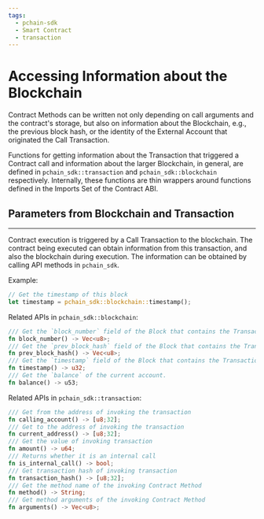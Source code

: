 ```yaml
---
tags:
  - pchain-sdk
  - Smart Contract
  - transaction
---
```



# Accessing Information about the Blockchain

Contract Methods can be written not only depending on call arguments and the contract's storage, but also on information about the Blockchain, e.g., the previous block hash, or the identity of the External Account that originated the Call Transaction. 

Functions for getting information about the Transaction that triggered a Contract call and information about the larger Blockchain, in general, are defined in `pchain_sdk::transaction` and `pchain_sdk::blockchain` respectively. Internally, these functions are thin wrappers around functions defined in the Imports Set of the Contract ABI.


## Parameters from Blockchain and Transaction
---

Contract execution is triggered by a Call Transaction to the blockchain. The contract being executed can obtain information from this transaction, and also the blockchain during execution. The information can be obtained by calling API methods in `pchain_sdk`.

Example:
```rust
// Get the timestamp of this block
let timestamp = pchain_sdk::blockchain::timestamp();
```

Related APIs in `pchain_sdk::blockchain`:

```rust
/// Get the `block_number` field of the Block that contains the Transaction which triggered this Contract call. 
fn block_number() -> Vec<u8>;
/// Get the `prev_block_hash` field of the Block that contains the Transaction which triggered this Contract call.
fn prev_block_hash() -> Vec<u8>;
/// Get the `timestamp` field of the Block that contains the Transaction which triggered this Contract call.
fn timestamp() -> u32;
/// Get the `balance` of the current account.
fn balance() -> u53;
```

Related APIs in `pchain_sdk::transaction`:

```rust
/// Get from the address of invoking the transaction
fn calling_account() -> [u8;32];
/// Get to the address of invoking the transaction
fn current_address() -> [u8;32];
/// Get the value of invoking transaction
fn amount() -> u64;
/// Returns whether it is an internal call
fn is_internal_call() -> bool;
/// Get transaction hash of invoking transaction
fn transaction_hash() -> [u8;32];
/// Get the method name of the invoking Contract Method
fn method() -> String;
/// Get method arguments of the invoking Contract Method
fn arguments() -> Vec<u8>;
```

